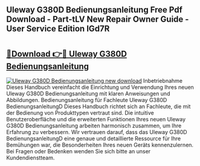 ## Uleway G380D Bedienungsanleitung Free Pdf Download - Part-tLV New Repair Owner Guide - User Service Edition IGd7R

# <h2><a href="http://df5ph6.blite.top/?on=Uleway+G380D+Bedienungsanleitung">🔗Download 👉🔴 Uleway G380D Bedienungsanleitung</a></h2>

[![Uleway G380D Bedienungsanleitung new download](https://i.imgur.com/lujVjoI.png)](http://df5ph6.blite.top/?on=Uleway+G380D+Bedienungsanleitung)
Inbetriebnahme Dieses Handbuch vereinfacht die Einrichtung und Verwendung Ihres neuen Uleway G380D Bedienungsanleitung mit klaren Anweisungen und Abbildungen. Bedienungsanleitung für Fachleute Uleway G380D BedienungsanleitungD Dieses Handbuch richtet sich an Fachleute, die mit der Bedienung von Produkttypen vertraut sind. Die intuitive Benutzeroberfläche und die erweiterten Funktionen Ihres neuen Uleway G380D Bedienungsanleitung arbeiten harmonisch zusammen, um Ihre Erfahrung zu verbessern. Wir vertrauen darauf, dass das Uleway G380D BedienungsanleitungD eine genaue und detaillierte Ressource für Ihre Bemühungen war, die Besonderheiten Ihres neuen Geräts kennenzulernen. Bei Fragen oder Bedenken wenden Sie sich bitte an unser Kundendienstteam.
